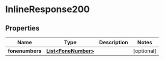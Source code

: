 
# InlineResponse200

## Properties
Name | Type | Description | Notes
------------ | ------------- | ------------- | -------------
**fonenumbers** | [**List&lt;FoneNumber&gt;**](FoneNumber.md) |  |  [optional]



